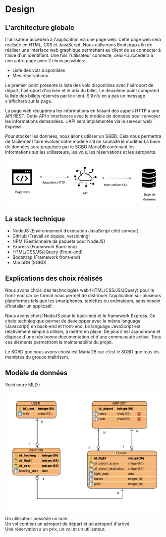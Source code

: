 # Design

## L'architecture globale

L'utilisateur accédera à l'application via une page web. Cette page web sera réalisée en HTML, CSS et JavaScript. Nous utiliserons Bootstrap afin de réaliser une interface web graphique permettant au client de se connecter à l'aide d'un identifiant.
Une fois l'utilisateur connecté, celui-ci accédera à une autre page avec 2 choix possibles:

- Liste des vols disponibles
- Mes réservations

Le premier point présente la liste des vols disponibles avec l'aéroport de départ, l'aéroport d'arrivée et le prix du billet.
Le deuxième point comprend la liste des billets réservés par le client. S'il n'y en a pas un message s'affichera sur la page.

La page web récupèrera les informations en faisant des appels HTTP à une API REST. Cette API s'interfacera avec le modèle de données pour renvoyer les informations demandées. L'API sera implémentée via le serveur web Express.

Pour stocker les données, nous allons utiliser un SGBD. Cela nous permettra de facilement faire évoluer notre modèle s'il on souhaite le modifier.La base de données sera propulsée par le SGBD MariaDB contenant les informations sur les utilisateurs, les vols, les réservations et les aéroports.

![Le schéma de l'architecture](schema_architecture.png)

## La stack technique

- NodeJS (Environnement d’exécution JavaScript côté serveur)
- GitHub (Travail en équipe, versioning)
- NPM (Gestionnaire de paquets pour NodeJS)
- Express (Framework Back-end)
- HTML/CSS/JS/JQuery (Front-end)
- Bootstrap (Framework front-end)
- MariaDB (SGBD)

## Explications des choix réalisés

Nous avons choisi des technologies web (HTML/CSS/JS/JQuery) pour le front-end car ce format nous permet de distribuer l'application sur plusieurs plateformes tels que les smartphones, tablettes ou ordinateurs, sans besoin d'installer un applicatif.

Nous avons choisi NodeJS pour le back-end et le framework Express.
Ce choix technlogique permet de developper avec le même language (Javascript) en back-end et front-end.
Le language JavaScript est relativement simple à utiliser, à mettre en place. De plus il est asynchrone et dispose d'une très bonne documentation et d'une communauté active.
Tous ces éléments permettront la maintenabilité du projet.

Le SGBD que nous avons choisi est MariaDB car c'est le SGBD que tous les membres du groupe maîtrisent.

## Modèle de données

Voici notre MLD :

![Le MLD](mld.png)

Un utilisateur possède un nom.  
Un vol contient un aéroport de départ et un aéroport d'arrivé.  
Une réservation a un prix, un vol et un utilisateur.  

